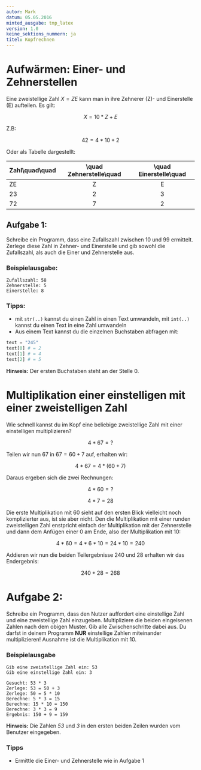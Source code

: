 ```yaml
---
autor: Mark  
datum: 05.05.2016  
minted_ausgabe: tmp_latex  
version: 1.0  
keine_sektions_nummern: ja  
titel: Kopfrechnen
---
```


# Aufwärmen: Einer- und Zehnerstellen

Eine zweistellige Zahl $X = ZE$ kann man in ihre Zehnerer (Z)- und Einerstelle (E) aufteilen. Es gilt:

$$ X = 10 * Z + E $$

Z.B:

$$42 = 4 * 10 + 2$$

Oder als Tabelle dargestellt:

| Zahl\quad\quad | \quad Zehnerstelle\quad | \quad Einerstelle\quad |
|----------------|:------------:|:-----------:|
| ZE             |      Z       |      E      |
| 23             |      2       |      3      |
| 72             |      7       |      2      |

## Aufgabe 1:
Schreibe ein Programm, dass eine Zufallszahl zwischen 10 und 99 ermittelt. Zerlege diese Zahl in Zehner- und Einerstelle und gib sowohl die Zufallszahl, als auch die Einer und Zehnerstelle aus.

### Beispielausgabe:

```
Zufallszahl: 58
Zehnerstelle: 5
Einerstelle: 8
```

### Tipps:
- mit `str(..)` kannst du einen Zahl in einen Text umwandeln, mit `int(..)` kannst du einen Text in eine Zahl umwandeln
- Aus einem Text kannst du die einzelnen Buchstaben abfragen mit:

```python
text = "245"
text[0] # = 2
text[1] # = 4
text[2] # = 5
```
**Hinweis:** Der ersten Buchstaben steht an der Stelle 0.


# Multiplikation einer einstelligen mit einer zweistelligen Zahl

Wie schnell kannst du im Kopf eine beliebige zweistellige Zahl mit einer einstelligen multiplizieren?

$$ 4 * 67 = ? $$

Teilen wir nun $67$ in $67 = 60 + 7$ auf, erhalten wir:

$$ 4 * 67 = 4 * (60 + 7) $$

Daraus ergeben sich die zwei Rechnungen:  

$$ 4 * 60 = ? $$

$$ 4 * 7 = 28 $$

Die erste Multiplikation mit 60 sieht auf den ersten Blick vielleicht noch komplizierter aus, ist sie aber nicht. Den die Multiplikation mit einer runden zweistelligen Zahl enstpricht einfach der Multiplikation mit der Zehnerstelle und dann dem Anfügen einer 0 am Ende, also der Multiplikation mit 10:

$$ 4 * 60 = 4 * 6 * 10 = 24 * 10 = 240 $$

Addieren wir nun die beiden Teilergebnisse $240$ und $28$ erhalten wir das Endergebnis:

$$ 240 + 28 = 268 $$


# Aufgabe 2:
Schreibe ein Programm, dass den Nutzer auffordert eine einstellige Zahl und eine zweistellige Zahl einzugeben. Multipliziere die beiden eingelsenen Zahlen nach dem obigen Muster. Gib alle Zwischenschritte dabei aus. Du darfst in deinem Programm **NUR** einstellige Zahlen  miteinander multiplizieren! Ausnahme ist die Multiplikation mit 10.

### Beispielausgabe

```
Gib eine zweistellige Zahl ein: 53
Gib eine einstellige Zahl ein: 3

Gesucht: 53 * 3
Zerlege: 53 = 50 + 3
Zerlege: 50 = 5 * 10
Berechne: 5 * 3 = 15
Berechne: 15 * 10 = 150
Berechne: 3 * 3 = 9
Ergebnis: 150 + 9 = 159  
```
**Hinweis:** Die Zahlen _53_ und _3_ in den ersten beiden Zeilen wurden vom Benutzer eingegeben.

### Tipps
- Ermittle die Einer- und Zehnerstelle wie in Aufgabe 1
